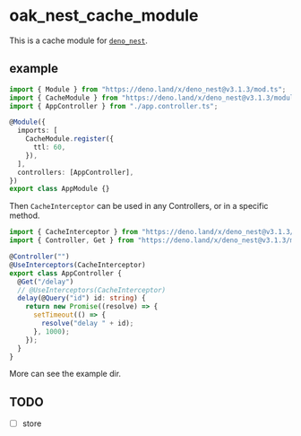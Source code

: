 # oak_nest_cache_module

This is a cache module for [`deno_nest`](https://deno.land/x/deno_nest).

## example

```typescript
import { Module } from "https://deno.land/x/deno_nest@v3.1.3/mod.ts";
import { CacheModule } from "https://deno.land/x/deno_nest@v3.1.3/modules/cache/mod.ts";
import { AppController } from "./app.controller.ts";

@Module({
  imports: [
    CacheModule.register({
      ttl: 60,
    }),
  ],
  controllers: [AppController],
})
export class AppModule {}
```

Then `CacheInterceptor` can be used in any Controllers, or in a specific method.

```ts
import { CacheInterceptor } from "https://deno.land/x/deno_nest@v3.1.3/modules/cache/mod.ts";
import { Controller, Get } from "https://deno.land/x/deno_nest@v3.1.3/mod.ts";

@Controller("")
@UseInterceptors(CacheInterceptor)
export class AppController {
  @Get("/delay")
  // @UseInterceptors(CacheInterceptor)
  delay(@Query("id") id: string) {
    return new Promise((resolve) => {
      setTimeout(() => {
        resolve("delay " + id);
      }, 1000);
    });
  }
}
```

More can see the example dir.

## TODO

- [ ] store
